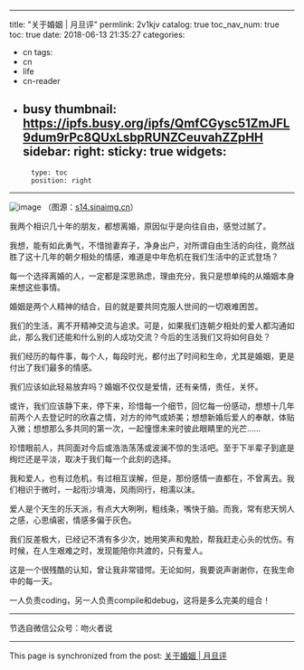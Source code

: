 
---
title: "关于婚姻 | 月旦评"
permlink: 2v1kjv
catalog: true
toc_nav_num: true
toc: true
date: 2018-06-13 21:35:27
categories:
- cn
tags:
- cn
- life
- cn-reader
- busy
thumbnail: https://ipfs.busy.org/ipfs/QmfCGysc51ZmJFL9dum9rPc8QUxLsbpRUNZCeuvahZZpHH
sidebar:
    right:
        sticky: true
widgets:
    -
        type: toc
        position: right
---


![image](https://ipfs.busy.org/ipfs/QmfCGysc51ZmJFL9dum9rPc8QUxLsbpRUNZCeuvahZZpHH)
（图源：[s14.sinaimg.cn](http://s14.sinaimg.cn/mw690/004bgM8egy6XbfdGUEZad&690)）

我两个相识几十年的朋友，都想离婚，原因似乎是向往自由，感觉过腻了。

我想，能有如此勇气，不惜抛妻弃子，净身出户，对所谓自由生活的向往，竟然战胜了这十几年的朝夕相处的情感，难道是中年危机在我们生活中的正式登场？

每一个选择离婚的人，一定都是深思熟虑，理由充分，我只是想单纯的从婚姻本身来想这些事情。

婚姻是两个人精神的结合，目的就是要共同克服人世间的一切艰难困苦。

我们的生活，离不开精神交流与追求。可是，如果我们连朝夕相处的爱人都沟通如此，那么我们还能和什么别的人成功交流？今后的生活我们又将如何自处？

我们经历的每件事，每个人，每段时光，都付出了时间和生命，尤其是婚姻，更是付出了我们最多的情感。

我们应该如此轻易放弃吗？婚姻不仅仅是爱情，还有亲情，责任，关怀。

或许，我们应该静下来，停下来，珍惜每一个细节，回忆每一份感动，想想十几年前两个人去登记时的欣喜之情，对方的帅气或娇美；想想新婚后爱人的奉献，体贴入微；想想那么多共同的第一次，一起憧憬未来时彼此眼睛里的光芒……

珍惜眼前人，共同面对今后或浩浩荡荡或波澜不惊的生活吧。至于下半辈子到底是绚烂还是平淡，取决于我们每一个此刻的选择。

我和爱人，也有过危机，有过相互误解，但是，那份感情一直都在，不曾离去。我们相识于微时，一起衔沙填海，风雨同行，相濡以沫。

爱人是个天生的乐天派，有点大大咧咧，粗线条，嘴快于脑。而我，常有悲天悯人之感，心思缜密，情感多偏于灰色。

我们反差极大，已经记不清有多少次，她用笑声和鬼脸，帮我赶走心头的忧伤。有时候，在人生艰难之时，发现能陪你共渡的，只有爱人。

这是一个很残酷的认知，曾让我非常错愕。无论如何，我要说声谢谢你，在我生命中的每一天。

一人负责coding，另一人负责compile和debug，这将是多么完美的组合！

***
节选自微信公众号：吻火者说

- - -

This page is synchronized from the post: [关于婚姻 | 月旦评](https://steemit.com/@julian2013/2v1kjv)
